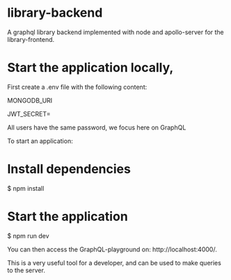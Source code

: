 # library-backend
A graphql library backend implemented with node and apollo-server for the library-frontend.
 
 # Start the application locally,
 First create a .env file with the following content:

MONGODB_URI

JWT_SECRET=<YOUR-JWT-SECRET>     

All users have the same password, we focus here on GraphQL
 
 To start an application:

# Install dependencies
$ npm install

# Start the application
$ npm run dev

You can then access the GraphQL-playground on: http://localhost:4000/.

This is a very useful tool for a developer, and can be used to make queries to the server.
